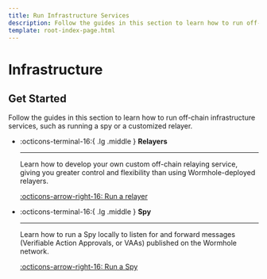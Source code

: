 ```yaml
---
title: Run Infrastructure Services
description: Follow the guides in this section to learn how to run off-chain infrastructure services, such as running a spy or a customized relayer.
template: root-index-page.html
---
```


# Infrastructure

## Get Started

Follow the guides in this section to learn how to run off-chain infrastructure services, such as running a spy or a customized relayer.

<div class="grid cards" markdown>

-   :octicons-terminal-16:{ .lg .middle } **Relayers**

    ---

    Learn how to develop your own custom off-chain relaying service, giving you greater control and flexibility than using Wormhole-deployed relayers.

    [:octicons-arrow-right-16: Run a relayer](/docs/infrastructurerelayers/run-relayer/)

</div>

<div class="grid cards" markdown>

-   :octicons-terminal-16:{ .lg .middle } **Spy**

    ---

    Learn how to run a Spy locally to listen for and forward messages (Verifiable Action Approvals, or VAAs) published on the Wormhole network.

    [:octicons-arrow-right-16: Run a Spy](/docs/infrastructurespy/run-spy/)

</div>
